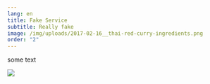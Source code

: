 ```yaml
---
lang: en
title: Fake Service
subtitle: Really fake
image: /img/uploads/2017-02-16__thai-red-curry-ingredients.png
order: "2"
---
```


some text

![](/img/uploads/2017-02-16__thai-red-curry-ingredients.png)
